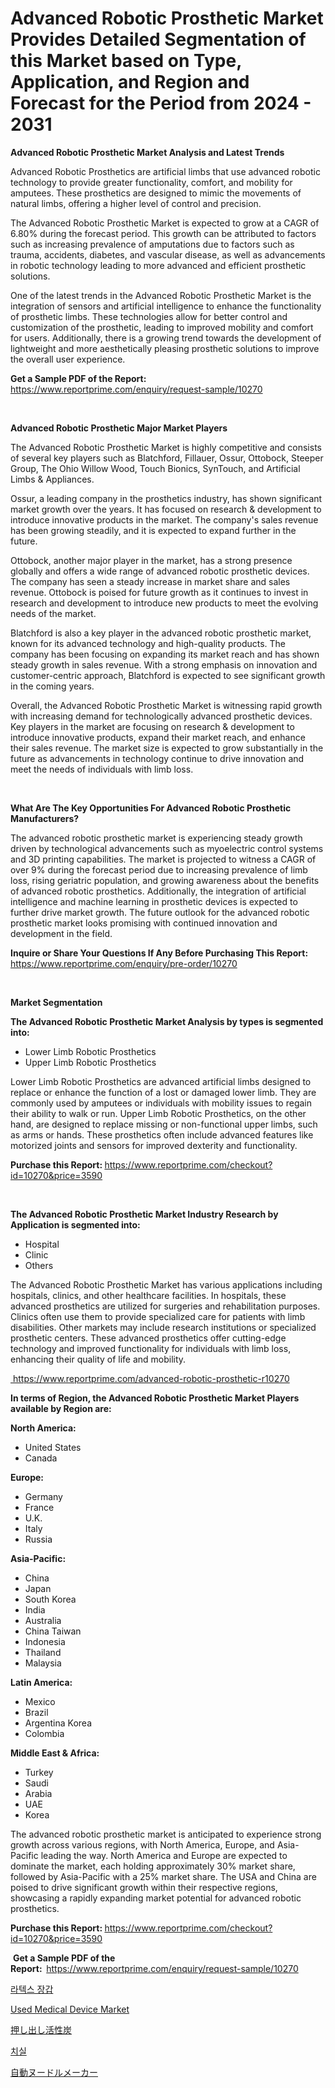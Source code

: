 <p><h1>Advanced Robotic Prosthetic Market Provides Detailed Segmentation of this Market based on Type, Application, and Region and Forecast for the Period from 2024 - 2031</h1></p><p><strong>Advanced Robotic Prosthetic Market Analysis and Latest Trends</strong></p>
<p><p>Advanced Robotic Prosthetics are artificial limbs that use advanced robotic technology to provide greater functionality, comfort, and mobility for amputees. These prosthetics are designed to mimic the movements of natural limbs, offering a higher level of control and precision. </p><p>The Advanced Robotic Prosthetic Market is expected to grow at a CAGR of 6.80% during the forecast period. This growth can be attributed to factors such as increasing prevalence of amputations due to factors such as trauma, accidents, diabetes, and vascular disease, as well as advancements in robotic technology leading to more advanced and efficient prosthetic solutions. </p><p>One of the latest trends in the Advanced Robotic Prosthetic Market is the integration of sensors and artificial intelligence to enhance the functionality of prosthetic limbs. These technologies allow for better control and customization of the prosthetic, leading to improved mobility and comfort for users. Additionally, there is a growing trend towards the development of lightweight and more aesthetically pleasing prosthetic solutions to improve the overall user experience.</p></p>
<p><strong>Get a Sample PDF of the Report:&nbsp;</strong> <a href="https://www.reportprime.com/enquiry/request-sample/10270">https://www.reportprime.com/enquiry/request-sample/10270</a></p>
<p>&nbsp;</p>
<p><strong>Advanced Robotic Prosthetic Major Market Players</strong></p>
<p><p>The Advanced Robotic Prosthetic Market is highly competitive and consists of several key players such as Blatchford, Fillauer, Ossur, Ottobock, Steeper Group, The Ohio Willow Wood, Touch Bionics, SynTouch, and Artificial Limbs & Appliances. </p><p>Ossur, a leading company in the prosthetics industry, has shown significant market growth over the years. It has focused on research & development to introduce innovative products in the market. The company's sales revenue has been growing steadily, and it is expected to expand further in the future.</p><p>Ottobock, another major player in the market, has a strong presence globally and offers a wide range of advanced robotic prosthetic devices. The company has seen a steady increase in market share and sales revenue. Ottobock is poised for future growth as it continues to invest in research and development to introduce new products to meet the evolving needs of the market.</p><p>Blatchford is also a key player in the advanced robotic prosthetic market, known for its advanced technology and high-quality products. The company has been focusing on expanding its market reach and has shown steady growth in sales revenue. With a strong emphasis on innovation and customer-centric approach, Blatchford is expected to see significant growth in the coming years.</p><p>Overall, the Advanced Robotic Prosthetic Market is witnessing rapid growth with increasing demand for technologically advanced prosthetic devices. Key players in the market are focusing on research & development to introduce innovative products, expand their market reach, and enhance their sales revenue. The market size is expected to grow substantially in the future as advancements in technology continue to drive innovation and meet the needs of individuals with limb loss.</p></p>
<p>&nbsp;</p>
<p><strong>What Are The Key Opportunities For Advanced Robotic Prosthetic Manufacturers?</strong></p>
<p><p>The advanced robotic prosthetic market is experiencing steady growth driven by technological advancements such as myoelectric control systems and 3D printing capabilities. The market is projected to witness a CAGR of over 9% during the forecast period due to increasing prevalence of limb loss, rising geriatric population, and growing awareness about the benefits of advanced robotic prosthetics. Additionally, the integration of artificial intelligence and machine learning in prosthetic devices is expected to further drive market growth. The future outlook for the advanced robotic prosthetic market looks promising with continued innovation and development in the field.</p></p>
<p><strong>Inquire or Share Your Questions If Any Before Purchasing This Report:</strong> <a href="https://www.reportprime.com/enquiry/pre-order/10270">https://www.reportprime.com/enquiry/pre-order/10270</a></p>
<p>&nbsp;</p>
<p><strong>Market Segmentation</strong></p>
<p><strong>The Advanced Robotic Prosthetic Market Analysis by types is segmented into:</strong></p>
<p><ul><li>Lower Limb Robotic Prosthetics</li><li>Upper Limb Robotic Prosthetics</li></ul></p>
<p><p>Lower Limb Robotic Prosthetics are advanced artificial limbs designed to replace or enhance the function of a lost or damaged lower limb. They are commonly used by amputees or individuals with mobility issues to regain their ability to walk or run. Upper Limb Robotic Prosthetics, on the other hand, are designed to replace missing or non-functional upper limbs, such as arms or hands. These prosthetics often include advanced features like motorized joints and sensors for improved dexterity and functionality.</p></p>
<p><strong>Purchase this Report:&nbsp;</strong><a href="https://www.reportprime.com/checkout?id=10270&price=3590">https://www.reportprime.com/checkout?id=10270&price=3590</a></p>
<p>&nbsp;</p>
<p><strong>The Advanced Robotic Prosthetic Market Industry Research by Application is segmented into:</strong></p>
<p><ul><li>Hospital</li><li>Clinic</li><li>Others</li></ul></p>
<p><p>The Advanced Robotic Prosthetic Market has various applications including hospitals, clinics, and other healthcare facilities. In hospitals, these advanced prosthetics are utilized for surgeries and rehabilitation purposes. Clinics often use them to provide specialized care for patients with limb disabilities. Other markets may include research institutions or specialized prosthetic centers. These advanced prosthetics offer cutting-edge technology and improved functionality for individuals with limb loss, enhancing their quality of life and mobility.</p></p>
<p><a href="https://www.reportprime.com/advanced-robotic-prosthetic-r10270">&nbsp;https://www.reportprime.com/advanced-robotic-prosthetic-r10270</a></p>
<p><strong>In terms of Region, the Advanced Robotic Prosthetic Market Players available by Region are:</strong></p>
<p>
    <p> <strong> North America: </strong>
        <ul>
            <li>United States</li>
            <li>Canada</li>
        </ul>
        </p> 
    <p> <strong> Europe: </strong>
        <ul>
            <li>Germany</li>
            <li>France</li>
            <li>U.K.</li>
            <li>Italy</li>
            <li>Russia</li>
        </ul>
        </p> 
    <p> <strong> Asia-Pacific: </strong>
        <ul>
            <li>China</li>
            <li>Japan</li>
            <li>South Korea</li>
            <li>India</li>
            <li>Australia</li>
            <li>China Taiwan</li>
            <li>Indonesia</li>
            <li>Thailand</li>
            <li>Malaysia</li>
        </ul>
        </p> 
    <p> <strong> Latin America: </strong>
        <ul>
            <li>Mexico</li>
            <li>Brazil</li>
            <li>Argentina Korea</li>
            <li>Colombia</li>
        </ul>
        </p> 
    <p> <strong> Middle East & Africa: </strong>
        <ul>
            <li>Turkey</li>
            <li>Saudi</li>
            <li>Arabia</li>
            <li>UAE</li>
            <li>Korea</li>
        </ul>
    </p>
    </p>
<p><p>The advanced robotic prosthetic market is anticipated to experience strong growth across various regions, with North America, Europe, and Asia-Pacific leading the way. North America and Europe are expected to dominate the market, each holding approximately 30% market share, followed by Asia-Pacific with a 25% market share. The USA and China are poised to drive significant growth within their respective regions, showcasing a rapidly expanding market potential for advanced robotic prosthetics.</p></p>
<p><strong>Purchase this Report: </strong><a href="https://www.reportprime.com/checkout?id=10270&price=3590">https://www.reportprime.com/checkout?id=10270&price=3590</a></p>
<p>&nbsp;<strong>Get a Sample PDF of the Report:&nbsp;&nbsp;</strong><a href="https://www.reportprime.com/enquiry/request-sample/10270">https://www.reportprime.com/enquiry/request-sample/10270</a></p>
<p><strong></strong></p>
<p><p><a href="https://medium.com/@wheelgg5674537/%EB%9D%BC%ED%85%8D%EC%8A%A4-%EC%9E%A5%EA%B0%91-%EC%8B%9C%EC%9E%A5-%EC%A1%B0%EC%82%AC-%EB%B3%B4%EA%B3%A0%EC%84%9C-%EA%B7%B8-%EC%97%AD%EC%82%AC-%EB%B0%8F-2024%EB%85%84%EB%B6%80%ED%84%B0-2031%EB%85%84%EA%B9%8C%EC%A7%80%EC%9D%98-%EC%98%88%EC%B8%A1-73ff74e639d9">라텍스 장갑</a></p><p><a href="https://github.com/NorbertYates/Market-Research-Report-List-4/blob/main/used-medical-device-market.md">Used Medical Device Market</a></p><p><a href="https://medium.com/@jaylonlesch1993/%E3%82%A8%E3%82%AF%E3%82%B9%E3%83%88%E3%83%AB%E3%83%BC%E3%83%89%E3%82%A2%E3%82%AF%E3%83%86%E3%82%A3%E3%83%99%E3%83%BC%E3%82%B7%E3%83%A7%E3%83%B3%E3%82%AB%E3%83%BC%E3%83%9C%E3%83%B3%E5%B8%82%E5%A0%B4%E3%81%AE%E5%88%86%E6%9E%90-%E3%82%B0%E3%83%AD%E3%83%BC%E3%83%90%E3%83%AB%E7%94%A3%E6%A5%AD%E3%81%AE%E8%A6%8B%E9%80%9A%E3%81%97%E3%81%A8%E4%BA%88%E6%B8%AC-2024%E5%B9%B4%E3%81%8B%E3%82%892031%E5%B9%B4%E3%81%BE%E3%81%A7-f16b5256b8d2">押し出し活性炭</a></p><p><a href="https://medium.com/@bub56567/%EC%B9%98%EC%8B%A4-%EC%8B%9C%EC%9E%A5-%EC%A0%90%EC%9C%A0%EC%9C%A8-%EC%A7%84%ED%99%94-%EB%B0%8F-%EC%8B%9C%EC%9E%A5-%EC%84%B1%EC%9E%A5-%EB%8F%99%ED%96%A5-2024%EB%85%84-2031%EB%85%84-284cf1171877">치실</a></p><p><a href="https://github.com/lababdou/Market-Research-Report-List-3/blob/main/635873023965.md">自動ヌードルメーカー</a></p></p>